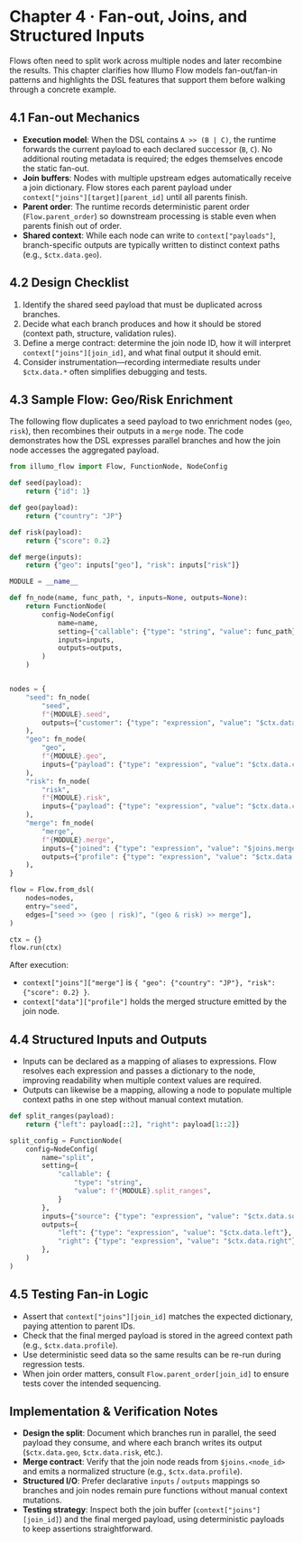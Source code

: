 # Chapter 4 · Fan-out, Joins, and Structured Inputs

Flows often need to split work across multiple nodes and later recombine the results. This chapter clarifies how Illumo Flow models fan-out/fan-in patterns and highlights the DSL features that support them before walking through a concrete example.

## 4.1 Fan-out Mechanics
- **Execution model**: When the DSL contains `A >> (B | C)`, the runtime forwards the current payload to each declared successor (`B`, `C`). No additional routing metadata is required; the edges themselves encode the static fan-out.
- **Join buffers**: Nodes with multiple upstream edges automatically receive a join dictionary. Flow stores each parent payload under `context["joins"][target][parent_id]` until all parents finish.
- **Parent order**: The runtime records deterministic parent order (`Flow.parent_order`) so downstream processing is stable even when parents finish out of order.
- **Shared context**: While each node can write to `context["payloads"]`, branch-specific outputs are typically written to distinct context paths (e.g., `$ctx.data.geo`).

## 4.2 Design Checklist
1. Identify the shared seed payload that must be duplicated across branches.
2. Decide what each branch produces and how it should be stored (context path, structure, validation rules).
3. Define a merge contract: determine the join node ID, how it will interpret `context["joins"][join_id]`, and what final output it should emit.
4. Consider instrumentation—recording intermediate results under `$ctx.data.*` often simplifies debugging and tests.

## 4.3 Sample Flow: Geo/Risk Enrichment
The following flow duplicates a seed payload to two enrichment nodes (`geo`, `risk`), then recombines their outputs in a `merge` node. The code demonstrates how the DSL expresses parallel branches and how the join node accesses the aggregated payload.

```python
from illumo_flow import Flow, FunctionNode, NodeConfig

def seed(payload):
    return {"id": 1}

def geo(payload):
    return {"country": "JP"}

def risk(payload):
    return {"score": 0.2}

def merge(inputs):
    return {"geo": inputs["geo"], "risk": inputs["risk"]}

MODULE = __name__

def fn_node(name, func_path, *, inputs=None, outputs=None):
    return FunctionNode(
        config=NodeConfig(
            name=name,
            setting={"callable": {"type": "string", "value": func_path}},
            inputs=inputs,
            outputs=outputs,
        )
    )


nodes = {
    "seed": fn_node(
        "seed",
        f"{MODULE}.seed",
        outputs={"customer": {"type": "expression", "value": "$ctx.data.customer"}},
    ),
    "geo": fn_node(
        "geo",
        f"{MODULE}.geo",
        inputs={"payload": {"type": "expression", "value": "$ctx.data.customer"}},
    ),
    "risk": fn_node(
        "risk",
        f"{MODULE}.risk",
        inputs={"payload": {"type": "expression", "value": "$ctx.data.customer"}},
    ),
    "merge": fn_node(
        "merge",
        f"{MODULE}.merge",
        inputs={"joined": {"type": "expression", "value": "$joins.merge"}},
        outputs={"profile": {"type": "expression", "value": "$ctx.data.profile"}},
    ),
}

flow = Flow.from_dsl(
    nodes=nodes,
    entry="seed",
    edges=["seed >> (geo | risk)", "(geo & risk) >> merge"],
)

ctx = {}
flow.run(ctx)
```

After execution:
- `context["joins"]["merge"]` is `{ "geo": {"country": "JP"}, "risk": {"score": 0.2} }`.
- `context["data"]["profile"]` holds the merged structure emitted by the join node.

## 4.4 Structured Inputs and Outputs
- Inputs can be declared as a mapping of aliases to expressions. Flow resolves each expression and passes a dictionary to the node, improving readability when multiple context values are required.
- Outputs can likewise be a mapping, allowing a node to populate multiple context paths in one step without manual context mutation.

```python
def split_ranges(payload):
    return {"left": payload[::2], "right": payload[1::2]}

split_config = FunctionNode(
    config=NodeConfig(
        name="split",
        setting={
            "callable": {
                "type": "string",
                "value": f"{MODULE}.split_ranges",
            }
        },
        inputs={"source": {"type": "expression", "value": "$ctx.data.source"}},
        outputs={
            "left": {"type": "expression", "value": "$ctx.data.left"},
            "right": {"type": "expression", "value": "$ctx.data.right"},
        },
    )
)
```

## 4.5 Testing Fan-in Logic
- Assert that `context["joins"][join_id]` matches the expected dictionary, paying attention to parent IDs.
- Check that the final merged payload is stored in the agreed context path (e.g., `$ctx.data.profile`).
- Use deterministic seed data so the same results can be re-run during regression tests.
- When join order matters, consult `Flow.parent_order[join_id]` to ensure tests cover the intended sequencing.

## Implementation & Verification Notes
- **Design the split**: Document which branches run in parallel, the seed payload they consume, and where each branch writes its output (`$ctx.data.geo`, `$ctx.data.risk`, etc.).
- **Merge contract**: Verify that the join node reads from `$joins.<node_id>` and emits a normalized structure (e.g., `$ctx.data.profile`).
- **Structured I/O**: Prefer declarative `inputs` / `outputs` mappings so branches and join nodes remain pure functions without manual context mutations.
- **Testing strategy**: Inspect both the join buffer (`context["joins"][join_id]`) and the final merged payload, using deterministic payloads to keep assertions straightforward.
